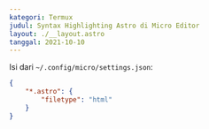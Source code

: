 ```yaml
---
kategori: Termux
judul: Syntax Highlighting Astro di Micro Editor
layout: ./__layout.astro
tanggal: 2021-10-10
---
```


Isi dari `~/.config/micro/settings.json`:

```json
{
	"*.astro": {
		"filetype": "html"
	}
}
```
